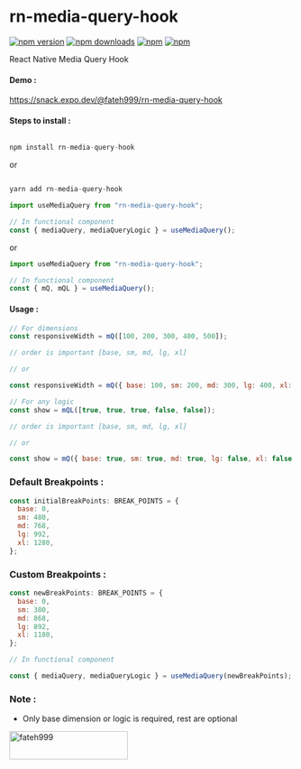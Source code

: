 # rn-media-query-hook

[![npm version](https://img.shields.io/npm/v/rn-media-query-hook.svg?style=for-the-badge)](https://www.npmjs.com/package/rn-media-query-hook)
[![npm downloads](https://img.shields.io/npm/dm/rn-media-query-hook.svg?style=for-the-badge)](https://www.npmjs.com/package/rn-media-query-hook)
[![npm](https://img.shields.io/npm/dt/rn-media-query-hook.svg?style=for-the-badge)](https://www.npmjs.com/package/rn-media-query-hook)
[![npm](https://img.shields.io/npm/l/rn-media-query-hook?style=for-the-badge)](https://github.com/fateh999/rn-media-query-hook/blob/master/LICENSE)

React Native Media Query Hook

#### Demo :

https://snack.expo.dev/@fateh999/rn-media-query-hook

#### Steps to install :

```javascript

npm install rn-media-query-hook

```

or

```javascript

yarn add rn-media-query-hook

```

```javascript
import useMediaQuery from "rn-media-query-hook";

// In functional component
const { mediaQuery, mediaQueryLogic } = useMediaQuery();
```

or

```javascript
import useMediaQuery from "rn-media-query-hook";

// In functional component
const { mQ, mQL } = useMediaQuery();
```

#### Usage :

```javascript
// For dimensions
const responsiveWidth = mQ([100, 200, 300, 400, 500]);

// order is important [base, sm, md, lg, xl]

// or

const responsiveWidth = mQ({ base: 100, sm: 200, md: 300, lg: 400, xl: 500 });

// For any logic
const show = mQL([true, true, true, false, false]);

// order is important [base, sm, md, lg, xl]

// or

const show = mQ({ base: true, sm: true, md: true, lg: false, xl: false });
```

### Default Breakpoints :

```javascript
const initialBreakPoints: BREAK_POINTS = {
  base: 0,
  sm: 480,
  md: 768,
  lg: 992,
  xl: 1280,
};
```

### Custom Breakpoints :

```javascript
const newBreakPoints: BREAK_POINTS = {
  base: 0,
  sm: 380,
  md: 868,
  lg: 892,
  xl: 1180,
};

// In functional component

const { mediaQuery, mediaQueryLogic } = useMediaQuery(newBreakPoints);
```

### Note :

- Only base dimension or logic is required, rest are optional

<p><a href="https://www.buymeacoffee.com/fateh999"> <img align="left" src="https://cdn.buymeacoffee.com/buttons/v2/default-yellow.png" height="50" width="210" alt="fateh999" /></a></p><br><br><br>

